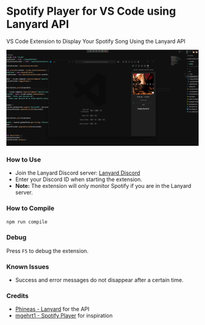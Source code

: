 # Spotify Player for VS Code using Lanyard API

VS Code Extension to Display Your Spotify Song Using the Lanyard API

![Preview](media/Preview.png)

### How to Use
- Join the Lanyard Discord server: [Lanyard Discord](https://discord.com/invite/UrXF2cfJ7F)
- Enter your Discord ID when starting the extension.
- **Note:** The extension will only monitor Spotify if you are in the Lanyard server.

### How to Compile
```sh
npm run compile
```

### Debug
Press `F5` to debug the extension.

### Known Issues
- Success and error messages do not disappear after a certain time.

### Credits
- [Phineas - Lanyard](https://github.com/Phineas/lanyard) for the API
- [mgehrt1 - Spotify Player](https://github.com/mgehrt1/spotify-player) for inspiration
